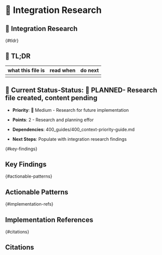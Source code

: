 
<!-- ANCHOR_KEY: integration-research -->
<!-- ANCHOR_PRIORITY: 10 -->
<!-- ROLE_PINS: ["researcher", "implementer"] -->

# 🔌 Integration Research

## 🔌 Integration Research

<!-- ANCHOR: tldr -->
{#tldr}

## 🔎 TL;DR

| what this file is | read when | do next |
|---|---|---|
|  |  |  |

## 🎯 **Current Status**-**Status**: 📝 **PLANNED**- Research file created, content pending

- **Priority**: 🔧 Medium - Research for future implementation

- **Points**: 2 - Research and planning effor

- **Dependencies**: 400_guides/400_context-priority-guide.md

- **Next Steps**: Populate with integration research findings

<!-- ANCHOR: key-findings -->
{#key-findings}

## Key Findings

<!-- ANCHOR: actionable-patterns -->
{#actionable-patterns}

## Actionable Patterns

<!-- ANCHOR: implementation-refs -->
{#implementation-refs}

## Implementation References

<!-- ANCHOR: citations -->
{#citations}

## Citations
